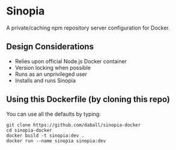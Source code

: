 # Sinopia

A private/caching npm repository server configuration for Docker.

## Design Considerations

- Relies upon official Node.js Docker container
- Version locking when possible
- Runs as an unprivileged user
- Installs and runs Sinopia

## Using this Dockerfile (by cloning this repo)

You can use all the defaults by typing:

    git clone https://github.com/daball/sinopia-docker
    cd sinopia-docker
    docker build -t sinopia:dev .
    docker run --name sinopia sinopia:dev
